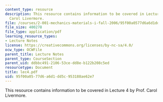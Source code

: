 ```yaml
---
content_type: resource
description: This resource contains information to be covered in Lecture 4 by Prof.
  Carol Livermore.
file: /courses/2-001-mechanics-materials-i-fall-2006/95f00a0577d6a6d1dd5c953188ae62e7_lec4.pdf
file_size: 400278
file_type: application/pdf
learning_resource_types:
- Lecture Notes
license: https://creativecommons.org/licenses/by-nc-sa/4.0/
ocw_type: OCWFile
parent_title: Lecture Notes
parent_type: CourseSection
parent_uid: ddbbc491-2106-53ce-dd8e-b122b208c5ed
resourcetype: Document
title: lec4.pdf
uid: 95f00a05-77d6-a6d1-dd5c-953188ae62e7
---
```

This resource contains information to be covered in Lecture 4 by Prof. Carol Livermore.